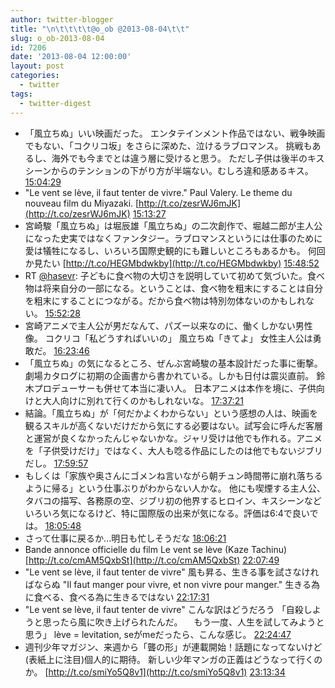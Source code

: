 ```yaml
---
author: twitter-blogger
title: "\n\t\t\t\t@o_ob @2013-08-04\t\t"
slug: o_ob-2013-08-04
id: 7206
date: '2013-08-04 12:00:00'
layout: post
categories:
  - twitter
tags:
  - twitter-digest
---
```


*   「風立ちぬ」いい映画だった。 エンタテインメント作品ではない、戦争映画でもない、「コクリコ坂」をさらに深めた、泣けるラブロマンス。 挑戦もあるし、海外でも今までとは違う層に受けると思う。 ただし子供は後半のキスシーンからのテンションの下がり方が半端ない。むしろ違和感あるキス。 [15:04:29](http://twitter.com/o_ob/statuses/363903245267107840)
*   "Le vent se lève, il faut tenter de vivre." Paul Valery. Le theme du nouveau film du Miyazaki. [http://t.co/zesrWJ6mJK](http://t.co/zesrWJ6mJK) [15:13:27](http://twitter.com/o_ob/statuses/363905503161618433)
*   宮崎駿「風立ちぬ」は堀辰雄「風立ちぬ」の二次創作で、堀越二郎が主人公になった史実ではなくファンタジー。ラブロマンスというには仕事のために愛は犠牲になるし、いろいろ国際史観的にも難しいところもあるかも。 何回か見たい [http://t.co/HEGMbdwkby](http://t.co/HEGMbdwkby) [15:48:52](http://twitter.com/o_ob/statuses/363914417307525120)
*   RT [@hasevr](http://twitter.com/hasevr): 子どもに食べ物の大切さを説明していて初めて気づいた。食べ物は将来自分の一部になる。ということは、食べ物を粗末にすることは自分を粗末にすることにつながる。だから食べ物は特別勿体ないのかもしれない。 [15:52:28](http://twitter.com/o_ob/statuses/363915320328593410)
*   宮崎アニメで主人公が男だなんて、パズー以来なのに、働くしかない男性像。 コクリコ「私どうすればいいの」 風立ちぬ「きてよ」 女性主人公は勇敢だ。 [16:23:46](http://twitter.com/o_ob/statuses/363923200289161216)
*   「風立ちぬ」の気になるところ、ぜんぶ宮崎駿の基本設計だった事に衝撃。劇場カタログに初期の企画書から書かれている。しかも日付は震災直前。 鈴木プロデューサーも併せて本当に凄い人。 日本アニメは本作を境に、子供向けと大人向けに別れて行くのかもしれないな。 [17:37:21](http://twitter.com/o_ob/statuses/363941717310832640)
*   結論。「風立ちぬ」が「何だかよくわからない」という感想の人は、映画を観るスキルが高くないだけだから気にする必要はない。試写会に呼んだ客層と運営が良くなかったんじゃないかな。ジャリ受けは他でも作れる。アニメを「子供受けだけ」ではなく、大人も唸る作品にしたのは他でもないジブリだし。 [17:59:57](http://twitter.com/o_ob/statuses/363947405185531904)
*   もしくは「家族や奥さんにゴメンね言いながら朝チュン時間帯に崩れ落ちるように帰る」という仕事ぶりがわからない人かな。 他にも喫煙する主人公、タバコの描写、各務原の空、ジブリ初の他界するヒロイン、キスシーンなどいろいろ気になるけど、特に国際版の出来が気になる。評価は6:4で良いでは。 [18:05:48](http://twitter.com/o_ob/statuses/363948877126180865)
*   さって仕事に戻るか...明日も忙しそうだな [18:06:21](http://twitter.com/o_ob/statuses/363949013352980480)
*   Bande annonce officielle du film Le vent se lève (Kaze Tachinu) [http://t.co/cmAM5QxbSt](http://t.co/cmAM5QxbSt) [22:07:49](http://twitter.com/o_ob/statuses/364009779363987457)
*   "Le vent se lève, il faut tenter de vivre" 風も昇る、生きる事を試さなければならぬ "Il faut manger pour vivre, et non vivre pour manger." 生きる為に食べる、食べる為に生きるではない [22:17:31](http://twitter.com/o_ob/statuses/364012221338099712)
*   "Le vent se lève, il faut tenter de vivre" こんな訳はどうだろう 「自殺しようと思ったら風に吹き上げられたんだ。 　もう一度、人生を試してみようと思う」 lève = levitation, seがmeだったら、こんな感じ。 [22:24:47](http://twitter.com/o_ob/statuses/364014052336349184)
*   週刊少年マガジン、来週から「聾の形」が連載開始！話題になってないけど(表紙上に注目)個人的に期待。 新しい少年マンガの正義はどうなって行くのか。 [http://t.co/smiYo5Q8v1](http://t.co/smiYo5Q8v1) [23:13:34](http://twitter.com/o_ob/statuses/364026328195932161)